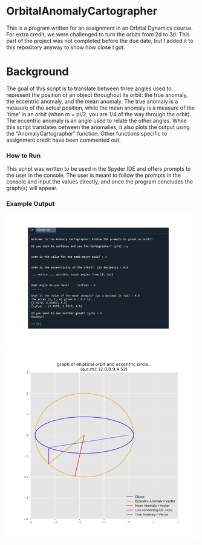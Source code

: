 # OrbitalAnomalyCartographer
This is a program written for an assignment in an Orbital Dynamics course.
For extra credit, we were challenged to turn the orbits from 2d to 3d. This part of the project was not completed before the due date, but I added it to this repository anyway to show how close I got.  

# Background
The goal of this script is to translate between three angles used to represent the position of an object throughout its orbit: the true anomaly, the eccentric anomaly, and the mean anomaly. The true anomaly is a measure of the actual position, while the mean anomaly is a measure of the 'time' in an orbit (when m = pi/2, you are 1/4 of the way through the orbit). The eccentric anomaly is an angle used to relate the other angles. While this script translates between the anomalies, it also plots the output using the "AnomalyCartographer" function. Other functions specific to assignment credit have been commented out. 

### How to Run
This script was written to be used in the Spyder IDE and offers prompts to the user in the console. The user is meant to follow the prompts in the console and input the values directly, and once the program concludes the graph(s) will appear.

### Example Output
![Alt text](https://github.com/TognaBologna09/OrbitalAnomalyCartographer/blob/main/OrbitalAngleConsoleExample.png)
![Alt text](https://github.com/TognaBologna09/OrbitalAnomalyCartographer/blob/main/AnomalyCartographerExample.png)
